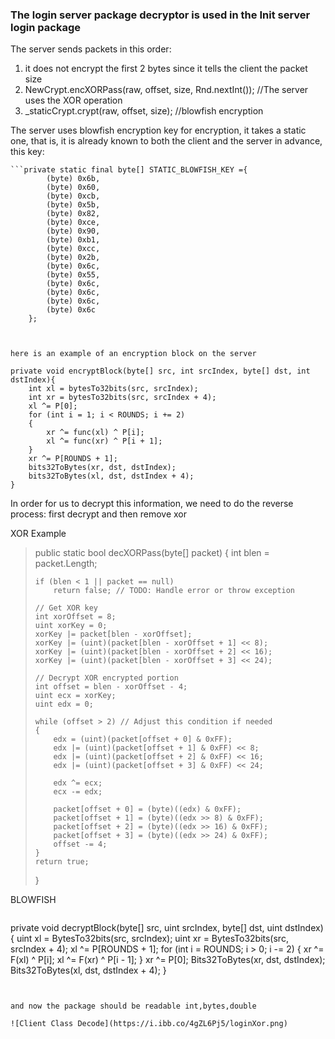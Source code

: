 ### The login server package decryptor is used in the Init server login package

The server sends packets in this order:  
1. it does not encrypt the first 2 bytes since it tells the client the packet size  
2. NewCrypt.encXORPass(raw, offset, size, Rnd.nextInt()); //The server uses the XOR operation  
3. _staticCrypt.crypt(raw, offset, size); //blowfish encryption  

The server uses blowfish encryption key for encryption, it takes a static one, that is, it is already known to both the client and the server in advance, this key:  

```
```private static final byte[] STATIC_BLOWFISH_KEY ={
		(byte) 0x6b,
		(byte) 0x60,
		(byte) 0xcb,
		(byte) 0x5b,
		(byte) 0x82,
		(byte) 0xce,
		(byte) 0x90,
		(byte) 0xb1,
		(byte) 0xcc,
		(byte) 0x2b,
		(byte) 0x6c,
		(byte) 0x55,
		(byte) 0x6c,
		(byte) 0x6c,
		(byte) 0x6c,
		(byte) 0x6c
	};
	
```
```

here is an example of an encryption block on the server  

```
```
private void encryptBlock(byte[] src, int srcIndex, byte[] dst, int dstIndex){
	int xl = bytesTo32bits(src, srcIndex);
	int xr = bytesTo32bits(src, srcIndex + 4);
    xl ^= P[0];
	for (int i = 1; i < ROUNDS; i += 2)
	{
		xr ^= func(xl) ^ P[i];
		xl ^= func(xr) ^ P[i + 1];
	}
	xr ^= P[ROUNDS + 1];
	bits32ToBytes(xr, dst, dstIndex);
	bits32ToBytes(xl, dst, dstIndex + 4);
}
```


</blockquote>

In order for us to decrypt this information, we need to do the reverse process: first decrypt and then remove xor    

XOR Example  

<blockquote>

public static bool decXORPass(byte[] packet) {
    int blen = packet.Length;

    if (blen < 1 || packet == null)
        return false; // TODO: Handle error or throw exception

    // Get XOR key
    int xorOffset = 8;
    uint xorKey = 0;
    xorKey |= packet[blen - xorOffset];
    xorKey |= (uint)(packet[blen - xorOffset + 1] << 8);
    xorKey |= (uint)(packet[blen - xorOffset + 2] << 16);
    xorKey |= (uint)(packet[blen - xorOffset + 3] << 24);

    // Decrypt XOR encrypted portion
    int offset = blen - xorOffset - 4;
    uint ecx = xorKey;
    uint edx = 0;

    while (offset > 2) // Adjust this condition if needed
    {
        edx = (uint)(packet[offset + 0] & 0xFF);
        edx |= (uint)(packet[offset + 1] & 0xFF) << 8;
        edx |= (uint)(packet[offset + 2] & 0xFF) << 16;
        edx |= (uint)(packet[offset + 3] & 0xFF) << 24;

        edx ^= ecx;
        ecx -= edx;

        packet[offset + 0] = (byte)((edx) & 0xFF);
        packet[offset + 1] = (byte)((edx >> 8) & 0xFF);
        packet[offset + 2] = (byte)((edx >> 16) & 0xFF);
        packet[offset + 3] = (byte)((edx >> 24) & 0xFF);
        offset -= 4;
    }
    return true;
}

</blockquote>

BLOWFISH  

```
```
private void decryptBlock(byte[] src, uint srcIndex, byte[] dst, uint dstIndex){
    uint xl = BytesTo32bits(src, srcIndex);
    uint xr = BytesTo32bits(src, srcIndex + 4);
    xl ^= P[ROUNDS + 1];
    for (int i = ROUNDS; i > 0; i -= 2)
    {
        xr ^= F(xl) ^ P[i];
        xl ^= F(xr) ^ P[i - 1];
    }
    xr ^= P[0];
    Bits32ToBytes(xr, dst, dstIndex);
    Bits32ToBytes(xl, dst, dstIndex + 4);
}
```


and now the package should be readable int,bytes,double  

![Client Class Decode](https://i.ibb.co/4gZL6Pj5/loginXor.png)
